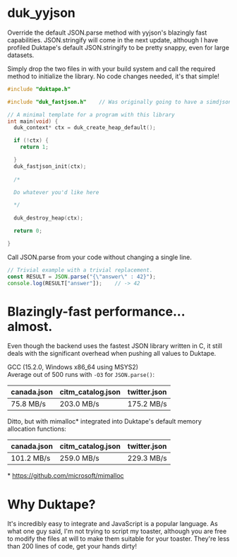 # duk_yyjson
Override the default JSON.parse method with yyjson's blazingly fast capabilities. JSON.stringify will come in the next update, although I have profiled Duktape's default JSON.stringify to be pretty snappy, even for large datasets. 

Simply drop the two files in with your build system and call the required method to initialize the library. No code changes needed, it's that simple! 

```cpp
#include "duktape.h"

#include "duk_fastjson.h"    // Was originally going to have a simdjson backend as well, but I scrapped that for yyjson only

// A minimal template for a program with this library
int main(void) {
  duk_context* ctx = duk_create_heap_default();

  if (!ctx) {
    return 1;

  }
  duk_fastjson_init(ctx);
  
  /*

  Do whatever you'd like here

  */
  
  duk_destroy_heap(ctx);

  return 0;

}

```
Call JSON.parse from your code without changing a single line. 
```javascript
// Trivial example with a trivial replacement. 
const RESULT = JSON.parse("{\"answer\" : 42}");
console.log(RESULT["answer"]);    // -> 42

```

# Blazingly-fast performance... almost.

Even though the backend uses the fastest JSON library written in C, it still deals with the significant overhead when pushing all values to Duktape.

GCC (15.2.0, Windows x86_64 using MSYS2)  
Average out of 500 runs with `-O3` for `JSON.parse()`:

| canada.json | citm_catalog.json | twitter.json |
|-------------|-------------------|--------------|
| 75.8 MB/s   | 203.0 MB/s        | 175.2 MB/s   |

Ditto, but with mimalloc* integrated into Duktape's default memory allocation functions:

| canada.json | citm_catalog.json | twitter.json |
|-------------|-------------------|--------------|
| 101.2 MB/s  | 259.0 MB/s        | 229.3 MB/s   |

\* https://github.com/microsoft/mimalloc

# Why Duktape?
It's incredibly easy to integrate and JavaScript is a popular language. As what one guy said, I'm not trying to script my toaster, although you are free to modify the files at will to make them suitable for your toaster. They're less than 200 lines of code, get your hands dirty! 
